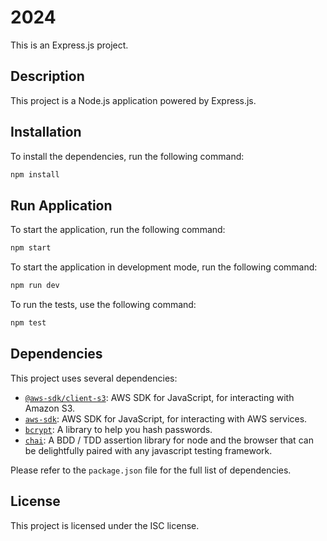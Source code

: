# 2024

This is an Express.js project.

## Description

This project is a Node.js application powered by Express.js.

## Installation

To install the dependencies, run the following command:

```bash
npm install
```

## Run Application

To start the application, run the following command:

```bash
npm start
```

To start the application in development mode, run the following command:

```bash
npm run dev
```

To run the tests, use the following command:

```bash
npm test
```

## Dependencies

This project uses several dependencies:

- [`@aws-sdk/client-s3`](https://www.npmjs.com/package/@aws-sdk/client-s3): AWS SDK for JavaScript, for interacting with Amazon S3.
- [`aws-sdk`](https://www.npmjs.com/package/aws-sdk): AWS SDK for JavaScript, for interacting with AWS services.
- [`bcrypt`](https://www.npmjs.com/package/bcrypt): A library to help you hash passwords.
- [`chai`](https://www.npmjs.com/package/chai): A BDD / TDD assertion library for node and the browser that can be delightfully paired with any javascript testing framework.

Please refer to the `package.json` file for the full list of dependencies.

## License

This project is licensed under the ISC license.
